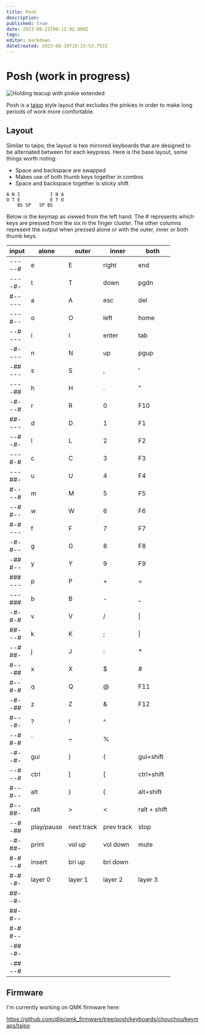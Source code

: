 ```yaml
---
title: Posh
description: 
published: true
date: 2023-08-21T00:12:02.880Z
tags: 
editor: markdown
dateCreated: 2023-08-19T10:33:53.753Z
---
```


# Posh (work in progress)

![Holding teacup with pinkie extended](https://qph.cf2.quoracdn.net/main-qimg-37615fa2111b6d45a66b63b8173cc51b.webp)

Posh is a [taipo](/en/keymaps/taipo) style layout that excludes the pinkies in order to make long periods of work more comfortable.

## Layout

Similar to taipo, the layout is two mirrored keyboards that are designed to be alternated between for each keypress. Here is the base layout, some things worth noting:

- Space and backspace are swapped
- Makes use of both thumb keys together in combos
- Space and backspace together is sticky shift

```
A N I           I N A
O T E           E T O
    BS SP   SP BS
```

Below is the keymap as viewed from the left hand. The # represents which keys are pressed from the six in the finger cluster. The other columns represent the output when pressed alone or with the outer, inner or both thumb keys.


|input|alone|outer|inner|both|
|---|---|---|---|---|
|---  <br>--#|e|E|right|end|
|---  <br>-#-|t|T|down|pgdn|
|#--  <br>---|a|A|esc|del|
|---  <br>#--|o|O|left|home|
|--#  <br>---|i|I|enter|tab|
|-#-  <br>---|n|N|up|pgup|
|-##  <br>---|s|S|,|'|
|---  <br>-##|h|H|.|"|
|-#-  <br>--#|r|R|0|F10|
|##-  <br>---|d|D|1|F1|
|--#  <br>-#-|l|L|2|F2|
|---  <br>#-#|c|C|3|F3|
|---  <br>##-|u|U|4|F4|
|#--  <br>--#|m|M|5|F5|
|--#  <br>#--|w|W|6|F6|
|#-#  <br>---|f|F|7|F7|
|-#-  <br>#--|g|G|8|F8|
|-##  <br>#--|y|Y|9|F9|
|###  <br>---|p|P|+|=|
|---  <br>###|b|B|-|_|
|-#-  <br>#-#|v|V|/|\|
|##-  <br>--#|k|K|;|\||
|--#  <br>##-|j|J|:|*|
|#--  <br>-##|x|X|$|#|
|#--  <br>#-#|q|Q|@|F11|
|-#-  <br>-##|z|Z|&|F12|
|#--  <br>-#-|?|!|^||
|--#  <br>#-#|\`|~|%||
|-#-  <br>-#-|gui|)|(|gui+shift|
|--#  <br>--#|ctrl|]|\[|ctrl+shift|
|#--  <br>#--|alt|}|{|alt+shift|
|#--  <br>##-|ralt|>|<|ralt + shift|
|--#  <br>-##|play/pause|next track|prev track|stop|
|-#-  <br>##-|print|vol up|vol down|mute|
|#-#  <br>--#|insert|bri up|bri down||
|#-#  <br>-#-|layer 0|layer 1|layer 2|layer 3|
|##-  <br>-#-|||||
|##-  <br>#--|||||
|#-#  <br>#--|||||
|-##  <br>-#-|||||
|-##  <br>--#|||||

## Firmware

I'm currently working on QMK firmware here:

https://github.com/dlip/qmk_firmware/tree/posh/keyboards/chouchou/keymaps/taipo